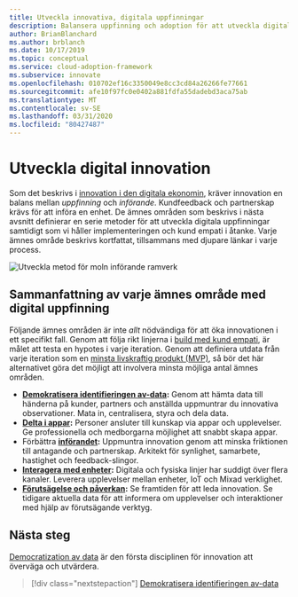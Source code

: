 ```yaml
---
title: Utveckla innovativa, digitala uppfinningar
description: Balansera uppfinning och adoption för att utveckla digitala uppfinningar samtidigt som du håller kunderna att fatta och empati i åtanke.
author: BrianBlanchard
ms.author: brblanch
ms.date: 10/17/2019
ms.topic: conceptual
ms.service: cloud-adoption-framework
ms.subservice: innovate
ms.openlocfilehash: 010702ef16c3350049e8cc3cd84a26266fe77661
ms.sourcegitcommit: afe10f97fc0e0402a881fdfa55dadebd3aca75ab
ms.translationtype: MT
ms.contentlocale: sv-SE
ms.lasthandoff: 03/31/2020
ms.locfileid: "80427487"
---
```

# <a name="develop-digital-inventions"></a>Utveckla digital innovation

Som det beskrivs i [innovation i den digitala ekonomin](./index.md), kräver innovation en balans mellan *uppfinning* och *införande*. Kundfeedback och partnerskap krävs för att införa en enhet. De ämnes områden som beskrivs i nästa avsnitt definierar en serie metoder för att utveckla digitala uppfinningar samtidigt som vi håller implementeringen och kund empati i åtanke. Varje ämnes område beskrivs kortfattat, tillsammans med djupare länkar i varje process.

![Utveckla metod för moln införande ramverk](../../_images/innovate/innovate-methodology.png)

## <a name="summary-of-each-discipline-of-digital-invention"></a>Sammanfattning av varje ämnes område med digital uppfinning

Följande ämnes områden är inte *allt* nödvändiga för att öka innovationen i ett specifikt fall. Genom att följa rikt linjerna i [build med kund empati](./build.md), är målet att testa en hypotes i varje iteration. Genom att definiera utdata från varje iteration som en [minsta livskraftig produkt (MVP)](../../govern/policy-compliance/index.md), så bör det här alternativet göra det möjligt att involvera minsta möjliga antal ämnes områden.

- **[Demokratisera identifieringen av-data](./data.md):** Genom att hämta data till händerna på kunder, partners och anställda uppmuntrar du innovativa observationer. Mata in, centralisera, styra och dela data.
- **[Delta i appar](./apps.md):** Personer ansluter till kunskap via appar och upplevelser. Ge professionella och medborgarna möjlighet att snabbt skapa appar.
- Förbättra  **[införandet](./ci-cd.md):** Uppmuntra innovation genom att minska friktionen till antagande och partnerskap. Arkitekt för synlighet, samarbete, hastighet och feedback-slingor.
- **[Interagera med enheter](./devices.md):** Digitala och fysiska linjer har suddigt över flera kanaler. Leverera upplevelser mellan enheter, IoT och Mixad verklighet.
- **[Förutsägelse och påverkan](./predict.md):** Se framtiden för att leda innovation. Se tidigare aktuella data för att informera om upplevelser och interaktioner med hjälp av förutsägande verktyg.

## <a name="next-steps"></a>Nästa steg

[Democratization av data](./data.md) är den första disciplinen för innovation att överväga och utvärdera.

> [!div class="nextstepaction"]
> [Demokratisera identifieringen av-data](./data.md)
